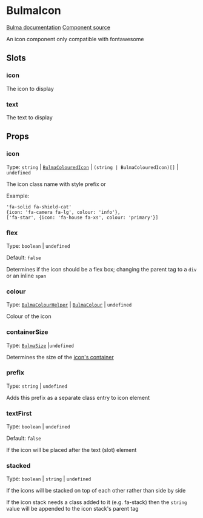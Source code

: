 # BulmaIcon

[Bulma documentation](https://bulma.io/documentation/elements/icon/)
[Component source](../../src/components/BulmaIcon.vue)

An icon component only compatible with fontawesome

## Slots

### icon

The icon to display

### text

The text to display

## Props

### icon

Type: `string` | [`BulmaColouredIcon`](../types/BulmaColouredIcon.md) | `(string | BulmaColouredIcon)[]` | `undefined`

The icon class name with style prefix or

Example:

```js:no-line-numbers
'fa-solid fa-shield-cat'
{icon: 'fa-camera fa-lg', colour: 'info'},
['fa-star', {icon: 'fa-house fa-xs', colour: 'primary'}]
```

### flex

Type: `boolean` | `undefined`

Default: `false`

Determines if the icon should be a flex box; changing the parent tag to a `div` or an inline `span`

### colour

Type: [`BulmaColourHelper`](../types/common_types.md#bulmacolourhelper) | [`BulmaColour`](../types/common_types.md#bulmacolour) | `undefined`

Colour of the icon

### containerSize

Type: [`BulmaSize`](../types/common_types.md#bulmasize) |`undefined`

Determines the size of the [icon's container](https://bulma.io/documentation/elements/icon/#sizes)

### prefix

Type: `string` | `undefined`

Adds this prefix as a separate class entry to icon element

### textFirst

Type: `boolean` | `undefined`

Default: `false`

If the icon will be placed after the text (slot) element

### stacked

Type: `boolean` | `string` | `undefined`

If the icons will be stacked on top of each other rather than side by side

If the icon stack needs a class added to it (e.g. fa-stack) then the `string` value will be appended to the icon stack's
parent tag

